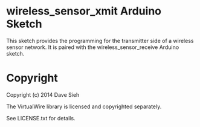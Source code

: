 wireless_sensor_xmit Arduino Sketch
===================================

This sketch provides the programming for the transmitter side of a wireless
sensor network. It is paired with the wireless_sensor_receive Arduino sketch.

Copyright
=========

Copyright (c) 2014 Dave Sieh

The VirtualWire library is licensed and copyrighted separately.

See LICENSE.txt for details.
